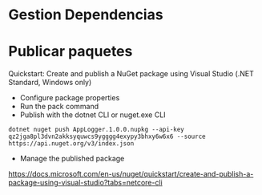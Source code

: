 # Gestion Dependencias



# Publicar paquetes

Quickstart: Create and publish a NuGet package using Visual Studio (.NET Standard, Windows only)
- Configure package properties
- Run the pack command
- Publish with the dotnet CLI or nuget.exe CLI

```
dotnet nuget push AppLogger.1.0.0.nupkg --api-key qz2jga8pl3dvn2akksyquwcs9ygggg4exypy3bhxy6w6x6 --source https://api.nuget.org/v3/index.json
```

- Manage the published package

https://docs.microsoft.com/en-us/nuget/quickstart/create-and-publish-a-package-using-visual-studio?tabs=netcore-cli